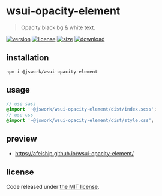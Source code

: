 # wsui-opacity-element
> Opacity black bg & white text.

[![version][version-image]][version-url]
[![license][license-image]][license-url]
[![size][size-image]][size-url]
[![download][download-image]][download-url]

## installation
```shell
npm i @jswork/wsui-opacity-element
```

## usage
```scss
// use sass
@import '~@jswork/wsui-opacity-element/dist/index.scss';
// use css
@import '~@jswork/wsui-opacity-element/dist/style.css';
```

## preview
- https://afeiship.github.io/wsui-opacity-element/

## license
Code released under [the MIT license](https://github.com/afeiship/wsui-opacity-element/blob/master/LICENSE.txt).

[version-image]: https://img.shields.io/npm/v/@jswork/wsui-opacity-element
[version-url]: https://npmjs.org/package/@jswork/wsui-opacity-element

[license-image]: https://img.shields.io/npm/l/@jswork/wsui-opacity-element
[license-url]: https://github.com/afeiship/wsui-opacity-element/blob/master/LICENSE.txt

[size-image]: https://img.shields.io/bundlephobia/minzip/@jswork/wsui-opacity-element
[size-url]: https://github.com/afeiship/wsui-opacity-element/blob/master/dist/wsui-opacity-element.min.js

[download-image]: https://img.shields.io/npm/dm/@jswork/wsui-opacity-element
[download-url]: https://www.npmjs.com/package/@jswork/wsui-opacity-element

